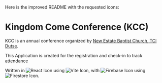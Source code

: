 Here is the improved README with the requested icons:

# Kingdom Come Conference (KCC) 

KCC is an annual conference organized by [New Estate Baptist Church, TCI Dutse](https://www.youtube.com/@TCInebcabuja).

This Application is created for the registration and check-in to track attendance

Written in ![React Icon](https://img.shields.io/badge/React-20232A?style=for-the-badge&logo=react&logoColor=61DAFB) using ![Vite Icon](https://img.shields.io/badge/Vite-B73BFE?style=for-the-badge&logo=vite&logoColor=FFD62E), with ![Firebase Icon](https://img.shields.io/badge/firebase-ffca28?style=for-the-badge&logo=firebase&logoColor=black) using ![Firestore Icon](https://img.shields.io/badge/Firestore-4285F4?style=for-the-badge&logo=firebase&logoColor=white).
